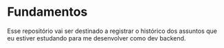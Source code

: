# Fundamentos

Esse repositório vai ser destinado a registrar o histórico dos assuntos que eu estiver estudando
para me desenvolver como dev backend.
